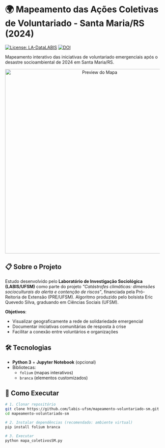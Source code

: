 # 🌍 Mapeamento das Ações Coletivas de Voluntariado - Santa Maria/RS (2024)

[![License: LA-DataLABIS](https://img.shields.io/badge/License-DataLABIS-blue.svg)](LICENSE)
[![DOI](https://zenodo.org/badge/DOI/10.5281/zenodo.15708548.svg)](https://doi.org/10.5281/zenodo.15708548)

Mapeamento interativo das iniciativas de voluntariado emergenciais após o desastre socioambiental de 2024 em Santa Maria/RS.

<p align="center">
  <img src="https://raw.githubusercontent.com/labis-ufsm/mapeamento-voluntariado-sm/main/preview-map.png" alt="Preview do Mapa" width="600">
</p>

## 📋 Sobre o Projeto
Estudo desenvolvido pelo **Laboratório de Investigação Sociológica (LABIS/UFSM)** como parte do projeto *"Catástrofes climáticas: dimensões socioculturais do alerta e contenção de riscos"*, financiada pela Pró-Reitoria de Extensão (PRE/UFSM). Algoritmo produzido pelo bolsista Eric Quevedo Silva, graduando em Ciências Sociais (UFSM).

**Objetivos**:
- Visualizar geograficamente a rede de solidariedade emergencial
- Documentar iniciativas comunitárias de resposta à crise
- Facilitar a conexão entre voluntários e organizações

## 🛠️ Tecnologias
- **Python 3** + **Jupyter Notebook** (opcional)
- Bibliotecas:
  - `folium` (mapas interativos)
  - `branca` (elementos customizados)

## 🚀 Como Executar
```bash
# 1. Clonar repositório
git clone https://github.com/labis-ufsm/mapeamento-voluntariado-sm.git
cd mapeamento-voluntariado-sm

# 2. Instalar dependências (recomendado: ambiente virtual)
pip install folium branca

# 3. Executar
python mapa_coletivosSM.py
